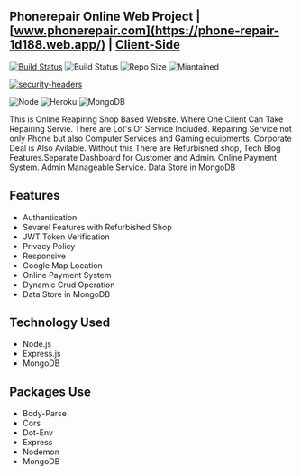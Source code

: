 ## Phonerepair Online Web Project | [www.phonerepair.com](https://phone-repair-1d188.web.app/) | [Client-Side](https://github.com/Aminul-Islam565688/phone-repair-client)

[![Build Status](https://travis-ci.org/joemccann/dillinger.svg?branch=master)](https://travis-ci.org/joemccann/dillinger) 
![Build Status](https://img.shields.io/spiget/stars/9089) 
![Repo Size](https://img.shields.io/github/repo-size/Aminul-Islam565688/phone-repair-server) 
![Miantained](https://img.shields.io/badge/Maintained%3F-yes-green.svg)

[![security-headers](https://img.shields.io/badge/LinkedIn-0077B5?style=for-the-badge&logo=linkedin&logoColor=white)](https://www.linkedin.com/in/aminul-islam-03907814b/) 

![Node](https://img.shields.io/badge/Node.js-43853D?style=for-the-badge&logo=node.js&logoColor=white)
![Heroku](https://img.shields.io/badge/Heroku-430098?style=for-the-badge&logo=heroku&logoColor=white)
![MongoDB](https://img.shields.io/badge/MongoDB-4EA94B?style=for-the-badge&logo=mongodb&logoColor=white)



This is Online Reapiring Shop Based Website. Where One Client Can Take Repairing Servie. There are Lot's Of Service Included. Repairing Service not only Phone but also Computer Services and Gaming equipments. Corporate Deal is Also Avilable. Without this There are Refurbished shop, Tech Blog Features.Separate Dashboard for Customer and Admin. Online Payment System. Admin Manageable Service. Data Store in MongoDB

## Features

- Authentication
- Sevarel Features with Refurbished Shop
- JWT Token Verification
- Privacy Policy
- Responsive
- Google Map Location
- Online Payment System
- Dynamic Crud Operation
- Data Store in MongoDB

## Technology Used
- Node.js
- Express.js
- MongoDB

## Packages Use
- Body-Parse
- Cors
- Dot-Env
- Express
- Nodemon
- MongoDB
